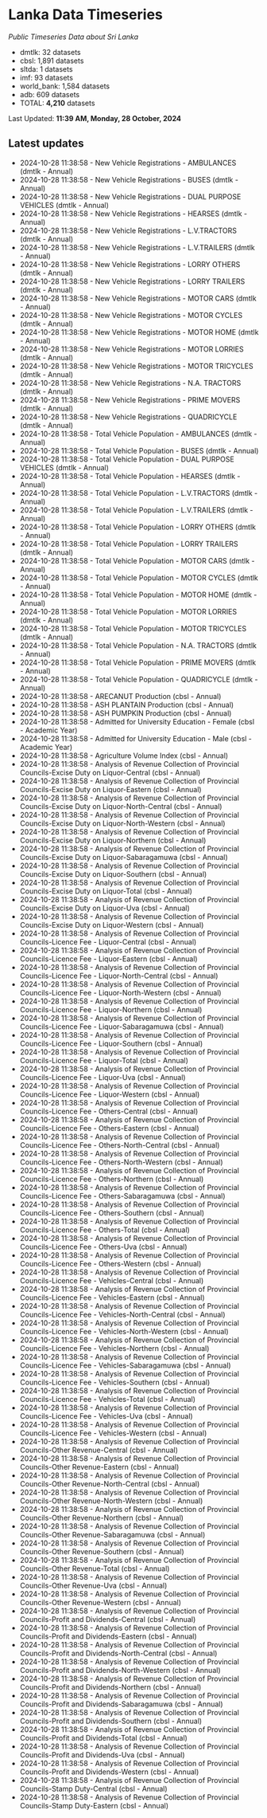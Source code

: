 # Lanka Data Timeseries
*Public Timeseries Data about Sri Lanka*

* dmtlk: 32 datasets
* cbsl: 1,891 datasets
* sltda: 1 datasets
* imf: 93 datasets
* world_bank: 1,584 datasets
* adb: 609 datasets
* TOTAL: **4,210** datasets

Last Updated: **11:39 AM, Monday, 28 October, 2024**

## Latest updates

* 2024-10-28 11:38:58 - New Vehicle Registrations - AMBULANCES (dmtlk - Annual)
* 2024-10-28 11:38:58 - New Vehicle Registrations - BUSES (dmtlk - Annual)
* 2024-10-28 11:38:58 - New Vehicle Registrations - DUAL PURPOSE VEHICLES (dmtlk - Annual)
* 2024-10-28 11:38:58 - New Vehicle Registrations - HEARSES (dmtlk - Annual)
* 2024-10-28 11:38:58 - New Vehicle Registrations - L.V.TRACTORS (dmtlk - Annual)
* 2024-10-28 11:38:58 - New Vehicle Registrations - L.V.TRAILERS (dmtlk - Annual)
* 2024-10-28 11:38:58 - New Vehicle Registrations - LORRY OTHERS (dmtlk - Annual)
* 2024-10-28 11:38:58 - New Vehicle Registrations - LORRY TRAILERS (dmtlk - Annual)
* 2024-10-28 11:38:58 - New Vehicle Registrations - MOTOR CARS (dmtlk - Annual)
* 2024-10-28 11:38:58 - New Vehicle Registrations - MOTOR CYCLES (dmtlk - Annual)
* 2024-10-28 11:38:58 - New Vehicle Registrations - MOTOR HOME (dmtlk - Annual)
* 2024-10-28 11:38:58 - New Vehicle Registrations - MOTOR LORRIES (dmtlk - Annual)
* 2024-10-28 11:38:58 - New Vehicle Registrations - MOTOR TRICYCLES (dmtlk - Annual)
* 2024-10-28 11:38:58 - New Vehicle Registrations - N.A. TRACTORS (dmtlk - Annual)
* 2024-10-28 11:38:58 - New Vehicle Registrations - PRIME MOVERS (dmtlk - Annual)
* 2024-10-28 11:38:58 - New Vehicle Registrations - QUADRICYCLE (dmtlk - Annual)
* 2024-10-28 11:38:58 - Total Vehicle Population - AMBULANCES (dmtlk - Annual)
* 2024-10-28 11:38:58 - Total Vehicle Population - BUSES (dmtlk - Annual)
* 2024-10-28 11:38:58 - Total Vehicle Population - DUAL PURPOSE VEHICLES (dmtlk - Annual)
* 2024-10-28 11:38:58 - Total Vehicle Population - HEARSES (dmtlk - Annual)
* 2024-10-28 11:38:58 - Total Vehicle Population - L.V.TRACTORS (dmtlk - Annual)
* 2024-10-28 11:38:58 - Total Vehicle Population - L.V.TRAILERS (dmtlk - Annual)
* 2024-10-28 11:38:58 - Total Vehicle Population - LORRY OTHERS (dmtlk - Annual)
* 2024-10-28 11:38:58 - Total Vehicle Population - LORRY TRAILERS (dmtlk - Annual)
* 2024-10-28 11:38:58 - Total Vehicle Population - MOTOR CARS (dmtlk - Annual)
* 2024-10-28 11:38:58 - Total Vehicle Population - MOTOR CYCLES (dmtlk - Annual)
* 2024-10-28 11:38:58 - Total Vehicle Population - MOTOR HOME (dmtlk - Annual)
* 2024-10-28 11:38:58 - Total Vehicle Population - MOTOR LORRIES (dmtlk - Annual)
* 2024-10-28 11:38:58 - Total Vehicle Population - MOTOR TRICYCLES (dmtlk - Annual)
* 2024-10-28 11:38:58 - Total Vehicle Population - N.A. TRACTORS (dmtlk - Annual)
* 2024-10-28 11:38:58 - Total Vehicle Population - PRIME MOVERS (dmtlk - Annual)
* 2024-10-28 11:38:58 - Total Vehicle Population - QUADRICYCLE (dmtlk - Annual)
* 2024-10-28 11:38:58 - ARECANUT Production (cbsl - Annual)
* 2024-10-28 11:38:58 - ASH PLANTAIN Production (cbsl - Annual)
* 2024-10-28 11:38:58 - ASH PUMPKIN Production (cbsl - Annual)
* 2024-10-28 11:38:58 - Admitted for University Education - Female (cbsl - Academic Year)
* 2024-10-28 11:38:58 - Admitted for University Education - Male (cbsl - Academic Year)
* 2024-10-28 11:38:58 - Agriculture Volume Index (cbsl - Annual)
* 2024-10-28 11:38:58 - Analysis of Revenue Collection of Provincial Councils-Excise Duty on Liquor-Central (cbsl - Annual)
* 2024-10-28 11:38:58 - Analysis of Revenue Collection of Provincial Councils-Excise Duty on Liquor-Eastern (cbsl - Annual)
* 2024-10-28 11:38:58 - Analysis of Revenue Collection of Provincial Councils-Excise Duty on Liquor-North-Central (cbsl - Annual)
* 2024-10-28 11:38:58 - Analysis of Revenue Collection of Provincial Councils-Excise Duty on Liquor-North-Western (cbsl - Annual)
* 2024-10-28 11:38:58 - Analysis of Revenue Collection of Provincial Councils-Excise Duty on Liquor-Northern (cbsl - Annual)
* 2024-10-28 11:38:58 - Analysis of Revenue Collection of Provincial Councils-Excise Duty on Liquor-Sabaragamuwa (cbsl - Annual)
* 2024-10-28 11:38:58 - Analysis of Revenue Collection of Provincial Councils-Excise Duty on Liquor-Southern (cbsl - Annual)
* 2024-10-28 11:38:58 - Analysis of Revenue Collection of Provincial Councils-Excise Duty on Liquor-Total (cbsl - Annual)
* 2024-10-28 11:38:58 - Analysis of Revenue Collection of Provincial Councils-Excise Duty on Liquor-Uva (cbsl - Annual)
* 2024-10-28 11:38:58 - Analysis of Revenue Collection of Provincial Councils-Excise Duty on Liquor-Western (cbsl - Annual)
* 2024-10-28 11:38:58 - Analysis of Revenue Collection of Provincial Councils-Licence Fee - Liquor-Central (cbsl - Annual)
* 2024-10-28 11:38:58 - Analysis of Revenue Collection of Provincial Councils-Licence Fee - Liquor-Eastern (cbsl - Annual)
* 2024-10-28 11:38:58 - Analysis of Revenue Collection of Provincial Councils-Licence Fee - Liquor-North-Central (cbsl - Annual)
* 2024-10-28 11:38:58 - Analysis of Revenue Collection of Provincial Councils-Licence Fee - Liquor-North-Western (cbsl - Annual)
* 2024-10-28 11:38:58 - Analysis of Revenue Collection of Provincial Councils-Licence Fee - Liquor-Northern (cbsl - Annual)
* 2024-10-28 11:38:58 - Analysis of Revenue Collection of Provincial Councils-Licence Fee - Liquor-Sabaragamuwa (cbsl - Annual)
* 2024-10-28 11:38:58 - Analysis of Revenue Collection of Provincial Councils-Licence Fee - Liquor-Southern (cbsl - Annual)
* 2024-10-28 11:38:58 - Analysis of Revenue Collection of Provincial Councils-Licence Fee - Liquor-Total (cbsl - Annual)
* 2024-10-28 11:38:58 - Analysis of Revenue Collection of Provincial Councils-Licence Fee - Liquor-Uva (cbsl - Annual)
* 2024-10-28 11:38:58 - Analysis of Revenue Collection of Provincial Councils-Licence Fee - Liquor-Western (cbsl - Annual)
* 2024-10-28 11:38:58 - Analysis of Revenue Collection of Provincial Councils-Licence Fee - Others-Central (cbsl - Annual)
* 2024-10-28 11:38:58 - Analysis of Revenue Collection of Provincial Councils-Licence Fee - Others-Eastern (cbsl - Annual)
* 2024-10-28 11:38:58 - Analysis of Revenue Collection of Provincial Councils-Licence Fee - Others-North-Central (cbsl - Annual)
* 2024-10-28 11:38:58 - Analysis of Revenue Collection of Provincial Councils-Licence Fee - Others-North-Western (cbsl - Annual)
* 2024-10-28 11:38:58 - Analysis of Revenue Collection of Provincial Councils-Licence Fee - Others-Northern (cbsl - Annual)
* 2024-10-28 11:38:58 - Analysis of Revenue Collection of Provincial Councils-Licence Fee - Others-Sabaragamuwa (cbsl - Annual)
* 2024-10-28 11:38:58 - Analysis of Revenue Collection of Provincial Councils-Licence Fee - Others-Southern (cbsl - Annual)
* 2024-10-28 11:38:58 - Analysis of Revenue Collection of Provincial Councils-Licence Fee - Others-Total (cbsl - Annual)
* 2024-10-28 11:38:58 - Analysis of Revenue Collection of Provincial Councils-Licence Fee - Others-Uva (cbsl - Annual)
* 2024-10-28 11:38:58 - Analysis of Revenue Collection of Provincial Councils-Licence Fee - Others-Western (cbsl - Annual)
* 2024-10-28 11:38:58 - Analysis of Revenue Collection of Provincial Councils-Licence Fee - Vehicles-Central (cbsl - Annual)
* 2024-10-28 11:38:58 - Analysis of Revenue Collection of Provincial Councils-Licence Fee - Vehicles-Eastern (cbsl - Annual)
* 2024-10-28 11:38:58 - Analysis of Revenue Collection of Provincial Councils-Licence Fee - Vehicles-North-Central (cbsl - Annual)
* 2024-10-28 11:38:58 - Analysis of Revenue Collection of Provincial Councils-Licence Fee - Vehicles-North-Western (cbsl - Annual)
* 2024-10-28 11:38:58 - Analysis of Revenue Collection of Provincial Councils-Licence Fee - Vehicles-Northern (cbsl - Annual)
* 2024-10-28 11:38:58 - Analysis of Revenue Collection of Provincial Councils-Licence Fee - Vehicles-Sabaragamuwa (cbsl - Annual)
* 2024-10-28 11:38:58 - Analysis of Revenue Collection of Provincial Councils-Licence Fee - Vehicles-Southern (cbsl - Annual)
* 2024-10-28 11:38:58 - Analysis of Revenue Collection of Provincial Councils-Licence Fee - Vehicles-Total (cbsl - Annual)
* 2024-10-28 11:38:58 - Analysis of Revenue Collection of Provincial Councils-Licence Fee - Vehicles-Uva (cbsl - Annual)
* 2024-10-28 11:38:58 - Analysis of Revenue Collection of Provincial Councils-Licence Fee - Vehicles-Western (cbsl - Annual)
* 2024-10-28 11:38:58 - Analysis of Revenue Collection of Provincial Councils-Other Revenue-Central (cbsl - Annual)
* 2024-10-28 11:38:58 - Analysis of Revenue Collection of Provincial Councils-Other Revenue-Eastern (cbsl - Annual)
* 2024-10-28 11:38:58 - Analysis of Revenue Collection of Provincial Councils-Other Revenue-North-Central (cbsl - Annual)
* 2024-10-28 11:38:58 - Analysis of Revenue Collection of Provincial Councils-Other Revenue-North-Western (cbsl - Annual)
* 2024-10-28 11:38:58 - Analysis of Revenue Collection of Provincial Councils-Other Revenue-Northern (cbsl - Annual)
* 2024-10-28 11:38:58 - Analysis of Revenue Collection of Provincial Councils-Other Revenue-Sabaragamuwa (cbsl - Annual)
* 2024-10-28 11:38:58 - Analysis of Revenue Collection of Provincial Councils-Other Revenue-Southern (cbsl - Annual)
* 2024-10-28 11:38:58 - Analysis of Revenue Collection of Provincial Councils-Other Revenue-Total (cbsl - Annual)
* 2024-10-28 11:38:58 - Analysis of Revenue Collection of Provincial Councils-Other Revenue-Uva (cbsl - Annual)
* 2024-10-28 11:38:58 - Analysis of Revenue Collection of Provincial Councils-Other Revenue-Western (cbsl - Annual)
* 2024-10-28 11:38:58 - Analysis of Revenue Collection of Provincial Councils-Profit and Dividends-Central (cbsl - Annual)
* 2024-10-28 11:38:58 - Analysis of Revenue Collection of Provincial Councils-Profit and Dividends-Eastern (cbsl - Annual)
* 2024-10-28 11:38:58 - Analysis of Revenue Collection of Provincial Councils-Profit and Dividends-North-Central (cbsl - Annual)
* 2024-10-28 11:38:58 - Analysis of Revenue Collection of Provincial Councils-Profit and Dividends-North-Western (cbsl - Annual)
* 2024-10-28 11:38:58 - Analysis of Revenue Collection of Provincial Councils-Profit and Dividends-Northern (cbsl - Annual)
* 2024-10-28 11:38:58 - Analysis of Revenue Collection of Provincial Councils-Profit and Dividends-Sabaragamuwa (cbsl - Annual)
* 2024-10-28 11:38:58 - Analysis of Revenue Collection of Provincial Councils-Profit and Dividends-Southern (cbsl - Annual)
* 2024-10-28 11:38:58 - Analysis of Revenue Collection of Provincial Councils-Profit and Dividends-Total (cbsl - Annual)
* 2024-10-28 11:38:58 - Analysis of Revenue Collection of Provincial Councils-Profit and Dividends-Uva (cbsl - Annual)
* 2024-10-28 11:38:58 - Analysis of Revenue Collection of Provincial Councils-Profit and Dividends-Western (cbsl - Annual)
* 2024-10-28 11:38:58 - Analysis of Revenue Collection of Provincial Councils-Stamp Duty-Central (cbsl - Annual)
* 2024-10-28 11:38:58 - Analysis of Revenue Collection of Provincial Councils-Stamp Duty-Eastern (cbsl - Annual)
